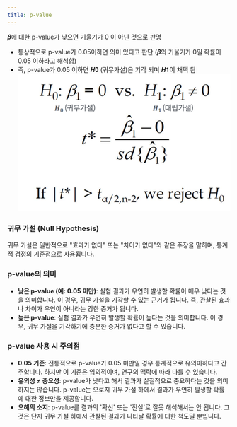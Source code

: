 ```yaml
---
title: p-value
---
```


𝜷에 대한 p-value가 낮으면 기울기가 0 이 아닌 것으로 판명 
- 통상적으로 p-value가 0.05이하면 의미 있다고 판단 (𝜷의 기울기가 0일 확률이 0.05 이하라고 해석함) 
- 즉, p-value가 0.05 이하면 𝑯𝟎 (귀무가설)은 기각 되며 𝑯𝟏이 채택 됨
	![image](https://github.com/code7ssage/code7ssage.github.io/blob/master/assets/attached%20file/Pasted%20image%2020240104130127.png?raw=true)

### 귀무 가설 (Null Hypothesis)

귀무 가설은 일반적으로 "효과가 없다" 또는 "차이가 없다"와 같은 주장을 말하며, 통계적 검정의 기준점으로 사용됩니다.

### p-value의 의미

- **낮은 p-value (예: 0.05 미만)**: 실험 결과가 우연히 발생할 확률이 매우 낮다는 것을 의미합니다. 이 경우, 귀무 가설을 기각할 수 있는 근거가 됩니다. 즉, 관찰된 효과나 차이가 우연이 아니라는 강한 증거가 됩니다.
- **높은 p-value**: 실험 결과가 우연히 발생할 확률이 높다는 것을 의미합니다. 이 경우, 귀무 가설을 기각하기에 충분한 증거가 없다고 할 수 있습니다.

### p-value 사용 시 주의점

- **0.05 기준**: 전통적으로 p-value가 0.05 미만일 경우 통계적으로 유의미하다고 간주합니다. 하지만 이 기준은 임의적이며, 연구의 맥락에 따라 다를 수 있습니다.
- **유의성 ≠ 중요성**: p-value가 낮다고 해서 결과가 실질적으로 중요하다는 것을 의미하지는 않습니다. p-value는 오로지 귀무 가설 하에서 결과가 우연히 발생할 확률에 대한 정보만을 제공합니다.
- **오해의 소지**: p-value를 결과의 '확신' 또는 '진실'로 잘못 해석해서는 안 됩니다. 그것은 단지 귀무 가설 하에서 관찰된 결과가 나타날 확률에 대한 척도일 뿐입니다.